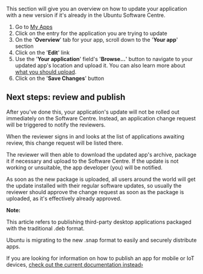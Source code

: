 





This section will give you an overview on how to update your application with
a new version if it's already in the Ubuntu Software Centre.

  1. Go to [My Apps](https://myapps.developer.ubuntu.com/)
  2. Click on the entry for the application you are trying to update
  3. On the '**Overview**' tab for your app, scroll down to the '**Your app**' section
  4. Click on the '**Edit**' link
  5. Use the '**Your application**' field's '**Browse...**' button to navigate to your updated app's location and upload it. You can also learn more about [what you should upload](/en/publish/other-forms-of-submitting-apps/my-apps-packages/).
  6. Click on the '**Save Changes**' button

## Next steps: review and publish

After you've done this, your application's update will not be rolled out
immediately on the Software Centre. Instead, an application change request
will be triggered to notify the reviewers.

When the reviewer signs in and looks at the list of applications awaiting
review, this change request will be listed there.

The reviewer will then able to download the updated app's archive, package it
if necessary and upload to the Software Centre. If the update is not working
or unsuitable, the app developer (you) will be notified.

As soon as the new package is uploaded, all users around the world will get
the update installed with their regular software updates, so usually the
reviewer should approve the change request as soon as the package is uploaded,
as it's effectively already approved.

**Note:**

This article refers to publishing third-party desktop applications packaged
with the traditional .deb format.

Ubuntu is migrating to the new .snap format to easily and securely distribute
apps.

If you are looking for information on how to publish an app for mobile or IoT
devices, [check out the current documentation instead›](https://developer.ubuntu.com/en/publish)





